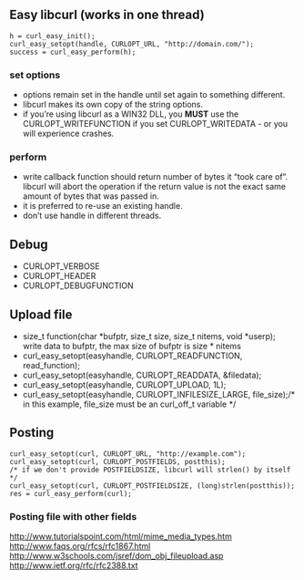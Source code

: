 
## Easy libcurl (works in one thread)

    h = curl_easy_init();
    curl_easy_setopt(handle, CURLOPT_URL, "http://domain.com/");
    success = curl_easy_perform(h);


### set options 

* options remain set in the handle until set again to something different.
* libcurl makes its own copy of the string options.
* if you’re using libcurl as a WIN32 DLL, you __MUST__ use the CURLOPT_WRITEFUNCTION if you set CURLOPT_WRITEDATA - or you will experience crashes.

### perform

* write callback function should return number of bytes it “took care of”. libcurl will abort the operation if the return value is not the exact same amount of bytes that was passed in.
* it is preferred to re-use an existing handle.
* don’t use handle in different threads. 

## Debug

* CURLOPT_VERBOSE
* CURLOPT_HEADER
* CURLOPT_DEBUGFUNCTION

## Upload file
* size_t function(char *bufptr, size_t size, size_t nitems, void *userp);
write data to bufptr, the max size of bufptr is size * nitems
* curl_easy_setopt(easyhandle, CURLOPT_READFUNCTION, read_function);
* curl_easy_setopt(easyhandle, CURLOPT_READDATA, &filedata);
* curl_easy_setopt(easyhandle, CURLOPT_UPLOAD, 1L);
* curl_easy_setopt(easyhandle, CURLOPT_INFILESIZE_LARGE, file_size);/* in this example, file_size must be an curl_off_t variable */  

## Posting
    curl_easy_setopt(curl, CURLOPT_URL, "http://example.com");
    curl_easy_setopt(curl, CURLOPT_POSTFIELDS, postthis);
    /* if we don't provide POSTFIELDSIZE, libcurl will strlen() by itself */ 
    curl_easy_setopt(curl, CURLOPT_POSTFIELDSIZE, (long)strlen(postthis));
    res = curl_easy_perform(curl);

### Posting file with other fields
http://www.tutorialspoint.com/html/mime_media_types.htm
http://www.faqs.org/rfcs/rfc1867.html
http://www.w3schools.com/jsref/dom_obj_fileupload.asp
http://www.ietf.org/rfc/rfc2388.txt
